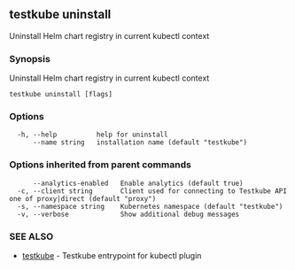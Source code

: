 ## testkube uninstall

Uninstall Helm chart registry in current kubectl context

### Synopsis

Uninstall Helm chart registry in current kubectl context

```
testkube uninstall [flags]
```

### Options

```
  -h, --help          help for uninstall
      --name string   installation name (default "testkube")
```

### Options inherited from parent commands

```
      --analytics-enabled   Enable analytics (default true)
  -c, --client string       Client used for connecting to Testkube API one of proxy|direct (default "proxy")
  -s, --namespace string    Kubernetes namespace (default "testkube")
  -v, --verbose             Show additional debug messages
```

### SEE ALSO

* [testkube](testkube.md)	 - Testkube entrypoint for kubectl plugin

